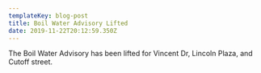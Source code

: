 ```yaml
---
templateKey: blog-post
title: Boil Water Advisory Lifted
date: 2019-11-22T20:12:59.350Z
---
```

The Boil Water Advisory has been lifted for Vincent Dr, Lincoln Plaza, and Cutoff street.
